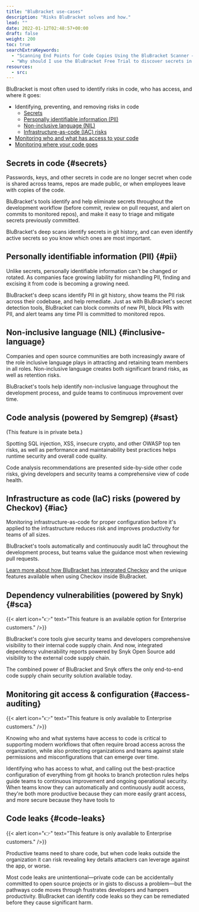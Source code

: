 ```yaml
---
title: "BluBracket use-cases"
description: "Risks BluBracket solves and how."
lead: ""
date: 2022-01-12T02:48:57+00:00
draft: false
weight: 200
toc: true
searchExtraKeywords:
  - "Scanning End Points for Code Copies Using the BluBracket Scanner – BluBracket"
  - "Why should I use the BluBracket Free Trial to discover secrets in code when there are so many other tools available? – BluBracket"
resources:
  - src:
---
```


BluBracket is most often used to identify risks in code, who has access, and where it goes:

- Identifying, preventing, and removing risks in code
  - [Secrets](#secrets)
  - [Personally identifiable information (PII)](#pii)
  - [Non-inclusive language (NIL)](#inclusive-language)
  - [Infrastructure-as-code (IAC) risks](#iac)
- [Monitoring who and what has access to your code](#access-auditing)
- [Monitoring where your code goes](#code-leaks)

## Secrets in code {#secrets}

Passwords, keys, and other secrets in code are no longer secret when code is shared across teams, repos are made public, or when employees leave with copies of the code.

BluBracket's tools identify and help eliminate secrets throughout the development workflow (before commit, review on pull request, and alert on commits to monitored repos), and make it easy to triage and mitigate secrets previously committed.

BluBracket's deep scans identify secrets in git history, and can even identify active secrets so you know which ones are most important.

## Personally identifiable information (PII) {#pii}

Unlike secrets, personally identifiable information can't be changed or rotated. As companies face growing liability for mishandling PII, finding and excising it from code is becoming a growing need.

BluBracket's deep scans identify PII in git history, show teams the PII risk across their codebase, and help remediate. Just as with BluBracket's secret detection tools, BluBracket can block commits of new PII, block PRs with PII, and alert teams any time PII is committed to monitored repos.

## Non-inclusive language (NIL) {#inclusive-language}

Companies and open source communities are both increasingly aware of the role inclusive language plays in attracting and retaining team members in all roles. Non-inclusive language creates both significant brand risks, as well as retention risks.

BluBracket's tools help identify non-inclusive language throughout the development process, and guide teams to continuous improvement over time.

## Code analysis (powered by Semgrep) {#sast}

(This feature is in private beta.)

Spotting SQL injection, XSS, insecure crypto, and other OWASP top ten risks, as well as performance and maintainability best practices helps runtime security and overall code quality.

Code analysis recommendations are presented side-by-side other code risks, giving developers and security teams a comprehensive view of code health.

## Infrastructure as code (IaC) risks (powered by Checkov) {#iac}

Monitoring infrastructure-as-code for proper configuration before it's applied to the infrastructure reduces risk and improves productivity for teams of all sizes.

BluBracket's tools automatically and continuously audit IaC throughout the development process, but teams value the guidance most when reviewing pull requests.

[Learn more about how BluBracket has integrated Checkov](https://docs.blubracket.com/faq/how-does-blubracket-iac-scanning-compare-to-checkov/) and the unique features available when using Checkov inside BluBracket.

## Dependency vulnerabilities (powered by Snyk) {#sca}

{{< alert icon="👉" text="This feature is an available option for Enterprise customers." />}}

BluBracket's core tools give security teams and developers comprehensive visibility to their internal code supply chain. And now, integrated dependency vulnerability reports powered by Snyk Open Source add visibility to the external code supply chain.

The combined power of BluBracket and Snyk offers the only end-to-end code supply chain security solution available today.

## Monitoring git access & configuration {#access-auditing}

{{< alert icon="👉" text="This feature is only available to Enterprise customers." />}}

Knowing who and what systems have access to code is critical to supporting modern workflows that often require broad access across the organization, while also protecting organizations and teams against stale permissions and misconfigurations that can emerge over time.

Identifying who has access to what, and calling out the best-practice configuration of everything from git hooks to branch protection rules helps guide teams to continuous improvement and ongoing operational security. When teams know they can automatically and continuously audit access, they're both more productive because they can more easily grant access, and more secure because they have tools to

## Code leaks {#code-leaks}

{{< alert icon="👉" text="This feature is only available to Enterprise customers." />}}

Productive teams need to share code, but when code leaks outside the organization it can risk revealing key details attackers can leverage against the app, or worse.

Most code leaks are unintentional—private code can be accidentally committed to open source projects or in gists to discuss a problem—but the pathways code moves through frustrates developers and hampers productivity. BluBracket can identify code leaks so they can be remediated before they cause significant harm.
